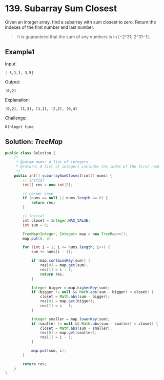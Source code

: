 # 139. Subarray Sum Closest
Given an integer array, find a subarray with sum closest to zero.
Return the indexes of the first number and last number.

>It is guaranteed that the sum of any numbers is in [−2^31, 2^31−1].

## Example1
Input:
```
[-3,1,1,-3,5]

```

Output:
```
[0,2]

```

Explanation:
```
[0,2], [1,3], [1,1], [2,2], [0,4]

```
Challenge:
```
O(nlogn) time
```

## Solution: *TreeMap*

```java
public class Solution {
    /*
     * @param nums: A list of integers
     * @return: A list of integers includes the index of the first number and the index of the last number
     */
    public int[] subarraySumClosest(int[] nums) {
        // initial
        int[] res = new int[2];

        // corner case
        if (nums == null || nums.length == 0) {
            return res;
        }

        // initial
        int closet = Integer.MAX_VALUE;
        int sum = 0;

        TreeMap<Integer, Integer> map = new TreeMap<>();
        map.put(0, 0);

        for (int i = 1; i <= nums.length; i++) {
            sum += nums[i - 1];

            if (map.containsKey(sum)) {
                res[0] = map.get(sum);
                res[1] = i - 1;
                return res;
            }

            Integer bigger = map.higherKey(sum);
            if (bigger != null && Math.abs(sum - bigger) < closet) {
                closet = Math.abs(sum - bigger);
                res[0] = map.get(bigger);
                res[1] = i - 1;
            }

            Integer smaller = map.lowerKey(sum);
            if (smaller != null && Math.abs(sum - smaller) < closet) {
                closet = Math.abs(sum - smaller);
                res[0] = map.get(smaller);
                res[1] = i - 1;
            }

            map.put(sum, i);
        }

        return res;
    }
}
```
